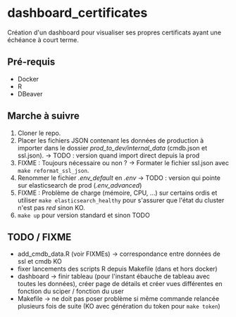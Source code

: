 # dashboard_certificates

Création d'un dashboard pour visualiser ses propres certificats ayant une échéance à court terme.

## Pré-requis

- Docker
- R
- DBeaver

## Marche à suivre

1) Cloner le repo.
2) Placer les fichiers JSON contenant les données de production à importer dans le dossier *prod_to_dev/internal_data* (cmdb.json et ssl.json). -> TODO : version quand import direct depuis la prod
3) FIXME : Toujours nécessaire ou non ? -> Formater le fichier ssl.json avec `make reformat_ssl_json`.
4) Renommer le fichier *.env_default* en *.env* -> TODO : version qui pointe sur elasticsearch de prod (*.env_advanced*)
5) FIXME : Problème de charge (mémoire, CPU, ...) sur certains ordis et utiliser `make elasticsearch_healthy` pour s'assurer que l'état du cluster n'est pas *red* sinon KO.
6) `make up` pour version standard et sinon TODO

## TODO / FIXME

- add_cmdb_data.R (voir FIXMEs) -> correspondance entre données de ssl et cmdb KO
- fixer lancements des scripts R depuis Makefile (dans et hors docker)
- dashboard -> finir tableau (pour l'instant ébauche de tableau avec toutes les données), créer page de détails et créer vues différentes en fonction du sciper / fonction du user
- Makefile -> ne doit pas poser problème si même commande relancée plusieurs fois de suite (KO avec génération du token pour `make token`)
